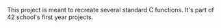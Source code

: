 This project is meant to recreate several standard C functions.
It's part of 42 school's first year projects.

